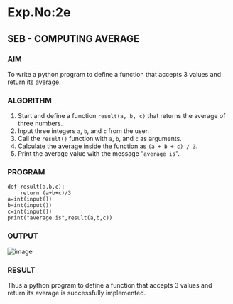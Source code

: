 # Exp.No:2e  
## SEB - COMPUTING AVERAGE

### AIM  
To write a python program to define a function that accepts 3 values and return its average.

### ALGORITHM

1. Start and define a function `result(a, b, c)` that returns the average of three numbers.
2. Input three integers `a`, `b`, and `c` from the user.
3. Call the `result()` function with `a`, `b`, and `c` as arguments.
4. Calculate the average inside the function as `(a + b + c) / 3`.
5. Print the average value with the message "`average is`".

### PROGRAM
```
def result(a,b,c):
    return (a+b+c)/3
a=int(input())
b=int(input())
c=int(input())
print("average is",result(a,b,c))
```
### OUTPUT
![image](https://github.com/user-attachments/assets/2e881183-7416-4cf5-8129-1ec0e608b617)

### RESULT
Thus  a python program to define a function that accepts 3 values and return its average is successfully implemented.
